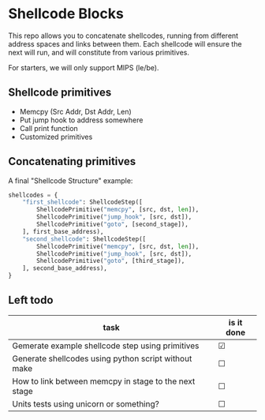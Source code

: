# Shellcode Blocks

This repo allows you to concatenate shellcodes, running from different address spaces and links between them.
Each shellcode will ensure the next will run, and will constitute from various primitives.

For starters, we will only support MIPS (le/be).

## Shellcode primitives

- Memcpy (Src Addr, Dst Addr, Len)
- Put jump hook to address somewhere
- Call print function
- Customized primitives

## Concatenating primitives

A final "Shellcode Structure" example:

```python
shellcodes = {
    "first_shellcode": ShellcodeStep([
        ShellcodePrimitive("memcpy", [src, dst, len]),
        ShellcodePrimitive("jump_hook", [src, dst]),
        ShellcodePrimitive("goto", [second_stage]),
    ], first_base_address),
    "second_shellcode": ShellcodeStep([
        ShellcodePrimitive("memcpy", [src, dst, len]),
        ShellcodePrimitive("jump_hook", [src, dst]),
        ShellcodePrimitive("goto", [third_stage]),
    ], second_base_address),
}
```

## Left todo

| task                                                  | is it done |
|-----------------------------------------------------  |------------|
| Gemerate example shellcode step using primitives      | ☑          |
| Generate shellcodes using python script without make  | ☐          |
| How to link between memcpy in stage to the next stage | ☐          |
| Units tests using unicorn or something?               | ☐          |

